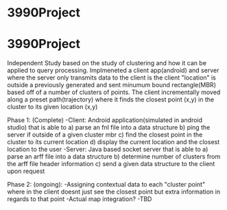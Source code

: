 # 3990Project
# 3990Project

Independent Study based on the study of clustering and how it can be applied to query processing.
Implmeneted a client app(android) and server where the server only transmits data to the client is the client "location" is outside a previously generated and sent minumum bound rectangle(MBR) based off of a number of clusters of points. The client incrementally moved along a preset path(trajectory) where it finds the closest point (x,y) in the cluster to its given location (x,y)

Phase 1: (Complete)
-Client: Android application(simulated in android studio) that is able to
  a) parse an fnl file into a data structure
  b) ping the server if outside of a given cluster mbr
  c) find the closest point in the cluster to its current location
  d) display the current location and the closest location to the user
-Server: Java based socket server that is able to
  a) parse an arff file into a data structure
  b) determine number of clusters from the arff file header information
  c) send a given data structure to the client upon request

Phase 2: (ongoing):
-Assigning contextual data to each "cluster point" where in the client doesnt just see the closest point but extra information in regards to that point
-Actual map integration?
-TBD

